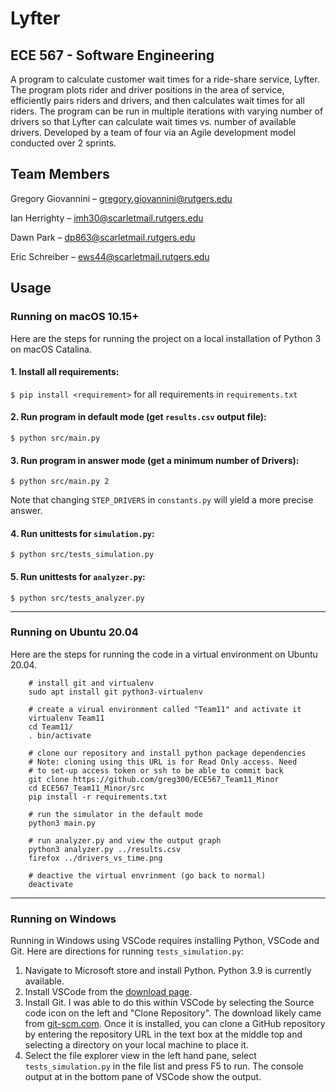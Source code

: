 # Lyfter
## ECE 567 - Software Engineering

A program to calculate customer wait times for a ride-share service, Lyfter. The program plots rider and driver positions in the area of service, efficiently pairs riders and drivers, and then calculates wait times for all riders. The program can be run in multiple iterations with varying number of drivers so that Lyfter can calculate wait times vs. number of available drivers.
Developed by a team of four via an Agile development model conducted over 2 sprints.

## Team Members
Gregory Giovannini – <gregory.giovannini@rutgers.edu>

Ian Herrighty – <imh30@scarletmail.rutgers.edu>

Dawn Park – <dp863@scarletmail.rutgers.edu>

Eric Schreiber – <ews44@scarletmail.rutgers.edu>

## Usage

### Running on macOS 10.15+

Here are the steps for running the project on a local installation of Python 3 on macOS Catalina.

#### 1. Install all requirements:

`$ pip install <requirement>` for all requirements in `requirements.txt`

#### 2. Run program in default mode (get `results.csv` output file):

`$ python src/main.py`

#### 3. Run program in answer mode (get a minimum number of Drivers):

`$ python src/main.py 2`

Note that changing `STEP_DRIVERS` in `constants.py` will yield a more precise answer.

#### 4. Run unittests for `simulation.py`:

`$ python src/tests_simulation.py`

#### 5. Run unittests for `analyzer.py`:

`$ python src/tests_analyzer.py`

---

### Running on Ubuntu 20.04

Here are the steps for running the code in a virtual environment on
Ubuntu 20.04.

```
    # install git and virtualenv
    sudo apt install git python3-virtualenv

    # create a virual environment called "Team11" and activate it
    virtualenv Team11
    cd Team11/
    . bin/activate

    # clone our repository and install python package dependencies
    # Note: cloning using this URL is for Read Only access. Need
    # to set-up access token or ssh to be able to commit back
    git clone https://github.com/greg300/ECE567_Team11_Minor
    cd ECE567_Team11_Minor/src
    pip install -r requirements.txt

    # run the simulator in the default mode
    python3 main.py

    # run analyzer.py and view the output graph
    python3 analyzer.py ../results.csv
    firefox ../drivers_vs_time.png

    # deactive the virtual envrinment (go back to normal)
    deactivate
```

---

### Running on Windows

Running in Windows using VSCode requires installing Python, VSCode and
Git. Here are directions for running `tests_simulation.py`:

1. Navigate to Microsoft store and install Python. Python 3.9 is
   currently available.
2. Install VSCode from the [download page](https://code.visualstudio.com/Download).
3. Install Git. I was able to do this within VSCode by selecting the
   Source code icon on the left and "Clone Repository". The download
   likely came from [git-scm.com](https://git-scm.com/download/win). Once it is
   installed, you can clone a GitHub repository by entering the
   repository URL in the text box at the middle top and selecting a
   directory on your local machine to place it.
4. Select the file explorer view in the left hand pane, select
   `tests_simulation.py` in the file list and press F5 to run. The
   console output at in the bottom pane of VSCode show the output.

